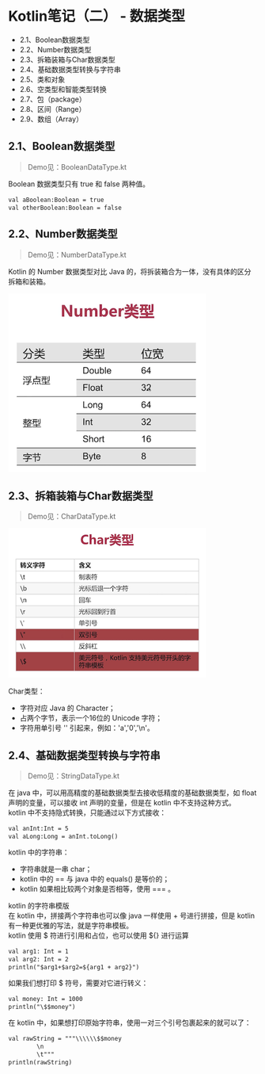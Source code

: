 # Kotlin笔记（二） - 数据类型

* 2.1、Boolean数据类型
* 2.2、Number数据类型
* 2.3、拆箱装箱与Char数据类型
* 2.4、基础数据类型转换与字符串
* 2.5、类和对象
* 2.6、空类型和智能类型转换
* 2.7、包（package）
* 2.8、区间（Range）
* 2.9、数组（Array）

## 2.1、Boolean数据类型
> Demo见：BooleanDataType.kt

Boolean 数据类型只有 true 和 false 两种值。
```
val aBoolean:Boolean = true
val otherBoolean:Boolean = false
```

## 2.2、Number数据类型
> Demo见：NumberDataType.kt

Kotlin 的 Number 数据类型对比 Java 的，将拆装箱合为一体，没有具体的区分拆箱和装箱。

![Number数据类型](img_number_type.png)

## 2.3、拆箱装箱与Char数据类型
> Demo见：CharDataType.kt

![Char数据类型 - 转义字符](img_char_type.png)

Char类型：
* 字符对应 Java 的 Character；
* 占两个字节，表示一个16位的 Unicode 字符；
* 字符用单引号 '' 引起来，例如：'a','0','\n'。

## 2.4、基础数据类型转换与字符串
> Demo见：StringDataType.kt

在 java 中，可以用高精度的基础数据类型去接收低精度的基础数据类型，如 float 声明的变量，可以接收 int 声明的变量，但是在 kotlin 中不支持这种方式。</br>
kotlin 中不支持隐式转换，只能通过以下方式接收：
```
val anInt:Int = 5
val aLong:Long = anInt.toLong()
```

kotlin 中的字符串：
* 字符串就是一串 char；
* kotlin 中的 == 与 java 中的 equals() 是等价的；
* kotlin 如果相比较两个对象是否相等，使用 === 。

kotlin 的字符串模版</br>
在 kotlin 中，拼接两个字符串也可以像 java 一样使用 + 号进行拼接，但是 kotlin 有一种更优雅的写法，就是字符串模板。</br>
kotlin 使用 $ 符进行引用和占位，也可以使用 ${} 进行运算<br>  
```
val arg1: Int = 1
val arg2: Int = 2
println("$arg1+$arg2=${arg1 + arg2}")
```

如果我们想打印 $ 符号，需要对它进行转义：
```
val money: Int = 1000
println("\$$money")
```

在 kotlin 中，如果想打印原始字符串，使用一对三个引号包裹起来的就可以了：
```
val rawString = """\\\\\\$$money
        \n
        \t"""
println(rawString)
```